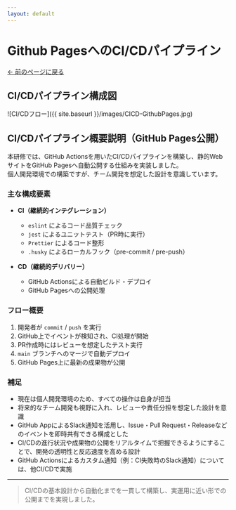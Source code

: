 ```yaml
---
layout: default
---
```


# Github PagesへのCI/CDパイプライン

[← 前のページに戻る](/docs/projects/aws-hands-on.html)

## CI/CDパイプライン構成図

![CI/CDフロー]({{ site.baseurl }}/images/CICD-GithubPages.jpg)

## CI/CDパイプライン概要説明（GitHub Pages公開）

本研修では、GitHub Actionsを用いたCI/CDパイプラインを構築し、静的WebサイトをGitHub Pagesへ自動公開する仕組みを実装しました。  
個人開発環境での構築ですが、チーム開発を想定した設計を意識しています。

### 主な構成要素

- **CI（継続的インテグレーション）**
  - `eslint` によるコード品質チェック
  - `jest` によるユニットテスト（PR時に実行）
  - `Prettier` によるコード整形
  - `.husky` によるローカルフック（pre-commit / pre-push）

- **CD（継続的デリバリー）**
  - GitHub Actionsによる自動ビルド・デプロイ
  - GitHub Pagesへの公開処理

### フロー概要

1. 開発者が `commit` / `push` を実行
2. GitHub上でイベントが検知され、CI処理が開始
3. PR作成時にはレビューを想定したテスト実行
4. `main` ブランチへのマージで自動デプロイ
5. GitHub Pages上に最新の成果物が公開

### 補足

- 現在は個人開発環境のため、すべての操作は自身が担当
- 将来的なチーム開発も視野に入れ、レビューや責任分担を想定した設計を意識
- GitHub AppによるSlack通知を活用し、Issue・Pull Request・Releaseなどのイベントを即時共有できる構成とした
- CI/CDの進行状況や成果物の公開をリアルタイムで把握できるようにすることで、開発の透明性と反応速度を高める設計
- GitHub Actionsによるカスタム通知（例：CI失敗時のSlack通知）については、他CI/CDで実施

---

> CI/CDの基本設計から自動化までを一貫して構築し、実運用に近い形での公開までを実現しました。
